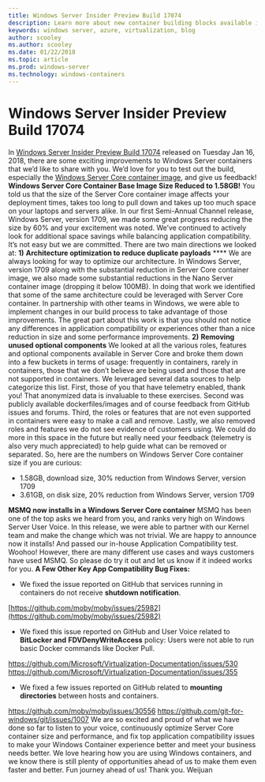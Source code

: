 ```yaml
---
title: Windows Server Insider Preview Build 17074
description: Learn more about new container building blocks available in Windows.
keywords: windows server, azure, virtualization, blog
author: scooley
ms.author: scooley
ms.date: 01/22/2018
ms.topic: article
ms.prod: windows-server
ms.technology: windows-containers
---
```


# Windows Server Insider Preview Build 17074

In [Windows Server Insider Preview Build 17074](https://blogs.windows.com/windowsexperience/2018/01/16/announcing-windows-server-insider-preview-build-17074/#9HZu5dBRKoVzcYoe.97) released on Tuesday Jan 16, 2018, there are some exciting improvements to Windows Server containers that we’d like to share with you. We’d love for you to test out the build, especially the [Windows Server Core container image](https://hub.docker.com/_/microsoft-windows-servercore-insider), and give us feedback! **Windows Server Core Container Base Image Size Reduced to 1.58GB!** You told us that the size of the Server Core container image affects your deployment times, takes too long to pull down and takes up too much space on your laptops and servers alike. In our first Semi-Annual Channel release, Windows Server, version 1709, we made some great progress reducing the size by 60% and your excitement was noted. We’ve continued to actively look for additional space savings while balancing application compatibility. It’s not easy but we are committed. There are two main directions we looked at: **1)** **Architecture optimization to reduce duplicate payloads** **** We are always looking for way to optimize our architecture. In Windows Server, version 1709 along with the substantial reduction in Server Core container image, we also made some substantial reductions in the Nano Server container image (dropping it below 100MB). In doing that work we identified that some of the same architecture could be leveraged with Server Core container. In partnership with other teams in Windows, we were able to implement changes in our build process to take advantage of those improvements. The great part about this work is that you should not notice any differences in application compatibility or experiences other than a nice reduction in size and some performance improvements. **2)** **Removing unused optional components** We looked at all the various roles, features and optional components available in Server Core and broke them down into a few buckets in terms of usage: frequently in containers, rarely in containers, those that we don’t believe are being used and those that are not supported in containers. We leveraged several data sources to help categorize this list. First, those of you that have telemetry enabled, thank you! That anonymized data is invaluable to these exercises. Second was publicly available dockerfiles/images and of course feedback from GitHub issues and forums. Third, the roles or features that are not even supported in containers were easy to make a call and remove. Lastly, we also removed roles and features we do not see evidence of customers using. We could do more in this space in the future but really need your feedback (telemetry is also very much appreciated) to help guide what can be removed or separated. So, here are the numbers on Windows Server Core container size if you are curious:

  * 1.58GB, download size, 30% reduction from Windows Server, version 1709
  * 3.61GB, on disk size, 20% reduction from Windows Server, version 1709

**MSMQ now installs in a Windows Server Core container** MSMQ has been one of the top asks we heard from you, and ranks very high on Windows Server User Voice. In this release, we were able to partner with our Kernel team and make the change which was not trivial. We are happy to announce now it installs! And passed our in-house Application Compatibility test. Woohoo! However, there are many different use cases and ways customers have used MSMQ. So please do try it out and let us know if it indeed works for you. **A Few Other Key App Compatibility Bug Fixes:**

  * We fixed the issue reported on GitHub that services running in containers do not receive **shutdown notification**.

[https://github.com/moby/moby/issues/25982](https://github.com/moby/moby/issues/25982)

  * We fixed this issue reported on GitHub and User Voice related to **BitLocker and** **FDVDenyWriteAccess** policy: Users were not able to run basic Docker commands like Docker Pull.

<https://github.com/Microsoft/Virtualization-Documentation/issues/530> <https://github.com/Microsoft/Virtualization-Documentation/issues/355>  

  * We fixed a few issues reported on GitHub related to **mounting directories** between hosts and containers.

<https://github.com/moby/moby/issues/30556> <https://github.com/git-for-windows/git/issues/1007> We are so excited and proud of what we have done so far to listen to your voice, continuously optimize Server Core container size and performance, and fix top application compatibility issues to make your Windows Container experience better and meet your business needs better. We love hearing how you are using Windows containers, and we know there is still plenty of opportunities ahead of us to make them even faster and better. Fun journey ahead of us! Thank you. Weijuan
